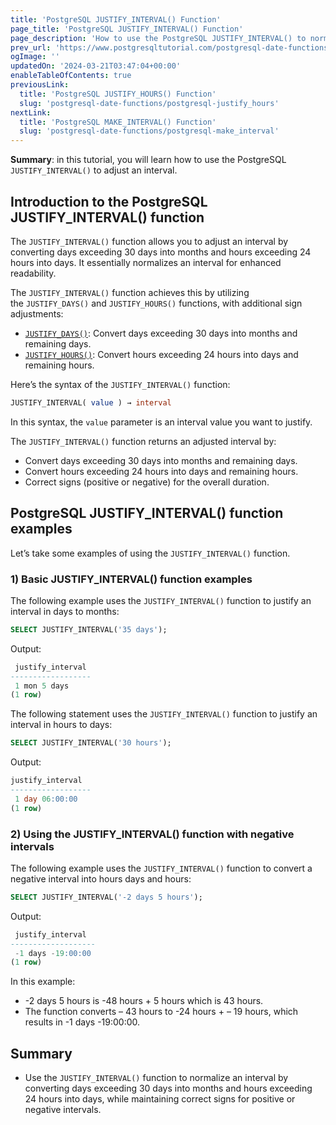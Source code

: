 ```yaml
---
title: 'PostgreSQL JUSTIFY_INTERVAL() Function'
page_title: 'PostgreSQL JUSTIFY_INTERVAL() Function'
page_description: 'How to use the PostgreSQL JUSTIFY_INTERVAL() to normalize an interval by using the JUSTIFY_DAYS() and JUSTIFY_HOURS() functions.'
prev_url: 'https://www.postgresqltutorial.com/postgresql-date-functions/postgresql-justify_interval/'
ogImage: ''
updatedOn: '2024-03-21T03:47:04+00:00'
enableTableOfContents: true
previousLink:
  title: 'PostgreSQL JUSTIFY_HOURS() Function'
  slug: 'postgresql-date-functions/postgresql-justify_hours'
nextLink:
  title: 'PostgreSQL MAKE_INTERVAL() Function'
  slug: 'postgresql-date-functions/postgresql-make_interval'
---
```


**Summary**: in this tutorial, you will learn how to use the PostgreSQL `JUSTIFY_INTERVAL()` to adjust an interval.

## Introduction to the PostgreSQL JUSTIFY_INTERVAL() function

The `JUSTIFY_INTERVAL()` function allows you to adjust an interval by converting days exceeding 30 days into months and hours exceeding 24 hours into days. It essentially normalizes an interval for enhanced readability.

The `JUSTIFY_INTERVAL()` function achieves this by utilizing the `JUSTIFY_DAYS()` and `JUSTIFY_HOURS()` functions, with additional sign adjustments:

- [`JUSTIFY_DAYS()`](postgresql-justify_days): Convert days exceeding 30 days into months and remaining days.
- [`JUSTIFY_HOURS()`](postgresql-justify_hours): Convert hours exceeding 24 hours into days and remaining hours.

Here’s the syntax of the `JUSTIFY_INTERVAL()` function:

```sql
JUSTIFY_INTERVAL( value ) → interval
```

In this syntax, the `value` parameter is an interval value you want to justify.

The `JUSTIFY_INTERVAL()` function returns an adjusted interval by:

- Convert days exceeding 30 days into months and remaining days.
- Convert hours exceeding 24 hours into days and remaining hours.
- Correct signs (positive or negative) for the overall duration.

## PostgreSQL JUSTIFY_INTERVAL() function examples

Let’s take some examples of using the `JUSTIFY_INTERVAL()` function.

### 1\) Basic JUSTIFY_INTERVAL() function examples

The following example uses the `JUSTIFY_INTERVAL()` function to justify an interval in days to months:

```sql
SELECT JUSTIFY_INTERVAL('35 days');
```

Output:

```sql
 justify_interval
------------------
 1 mon 5 days
(1 row)
```

The following statement uses the `JUSTIFY_INTERVAL()` function to justify an interval in hours to days:

```sql
SELECT JUSTIFY_INTERVAL('30 hours');
```

Output:

```sql
justify_interval
------------------
 1 day 06:00:00
(1 row)
```

### 2\) Using the JUSTIFY_INTERVAL() function with negative intervals

The following example uses the `JUSTIFY_INTERVAL()` function to convert a negative interval into hours days and hours:

```sql
SELECT JUSTIFY_INTERVAL('-2 days 5 hours');
```

Output:

```sql
 justify_interval
-------------------
 -1 days -19:00:00
(1 row)
```

In this example:

- \-2 days 5 hours is \-48 hours \+ 5 hours which is 43 hours.
- The function converts – 43 hours to \-24 hours \+ – 19 hours, which results in \-1 days \-19:00:00\.

## Summary

- Use the `JUSTIFY_INTERVAL()` function to normalize an interval by converting days exceeding 30 days into months and hours exceeding 24 hours into days, while maintaining correct signs for positive or negative intervals.
